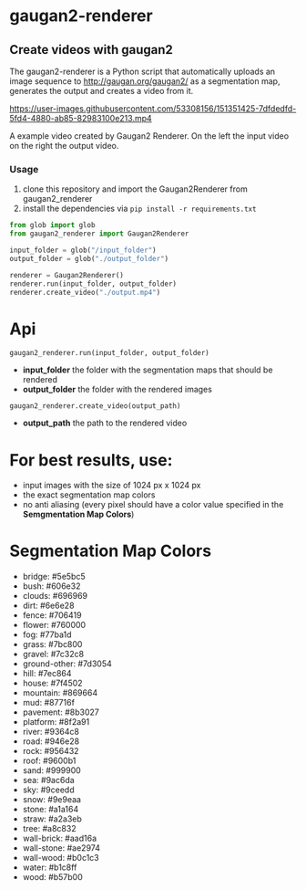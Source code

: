 # gaugan2-renderer

## Create videos with gaugan2

The gaugan2-renderer is a Python script that automatically uploads an image sequence to http://gaugan.org/gaugan2/ as a segmentation map, generates the output and creates a video from it.

https://user-images.githubusercontent.com/53308156/151351425-7dfdedfd-5fd4-4880-ab85-82983100e213.mp4

A example video created by Gaugan2 Renderer. On the left the input video on the right the output video.

### Usage

1. clone this repository and import the Gaugan2Renderer from gaugan2_renderer
2. install the dependencies via `pip install -r requirements.txt`

```python
from glob import glob
from gaugan2_renderer import Gaugan2Renderer

input_folder = glob("/input_folder")
output_folder = glob("./output_folder")

renderer = Gaugan2Renderer()
renderer.run(input_folder, output_folder)
renderer.create_video("./output.mp4")
```

# Api

`gaugan2_renderer.run(input_folder, output_folder)`

-   **input_folder** the folder with the segmentation maps that should be rendered
-   **output_folder** the folder with the rendered images

`gaugan2_renderer.create_video(output_path)`

-   **output_path** the path to the rendered video

# For best results, use:

-   input images with the size of 1024 px x 1024 px
-   the exact segmentation map colors
-   no anti aliasing (every pixel should have a color value specified in the **Semgmentation Map Colors**)

# Segmentation Map Colors

-   bridge: #5e5bc5
-   bush: #606e32
-   clouds: #696969
-   dirt: #6e6e28
-   fence: #706419
-   flower: #760000
-   fog: #77ba1d
-   grass: #7bc800
-   gravel: #7c32c8
-   ground-other: #7d3054
-   hill: #7ec864
-   house: #7f4502
-   mountain: #869664
-   mud: #87716f
-   pavement: #8b3027
-   platform: #8f2a91
-   river: #9364c8
-   road: #946e28
-   rock: #956432
-   roof: #9600b1
-   sand: #999900
-   sea: #9ac6da
-   sky: #9ceedd
-   snow: #9e9eaa
-   stone: #a1a164
-   straw: #a2a3eb
-   tree: #a8c832
-   wall-brick: #aad16a
-   wall-stone: #ae2974
-   wall-wood: #b0c1c3
-   water: #b1c8ff
-   wood: #b57b00
